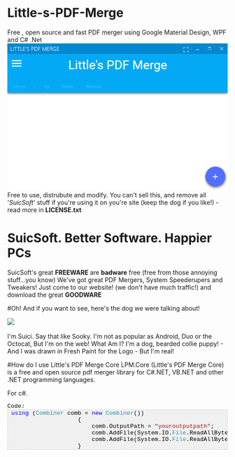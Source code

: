 # Little-s-PDF-Merge
Free , open source and fast PDF merger using Google Material Design, WPF and C# .Net
<img src="https://raw.githubusercontent.com/SuicSoft/Little-PDF-Merge/master/lpm.PNG"></img>
Free to use, distrubute and modify. You can't sell this, and remove all '<i>SuicSoft</i>' stuff if you're using it on you're site
(keep the dog if you like!) - read more in <b>LICENSE.txt</b>

# SuicSoft. Better Software. Happier PCs
SuicSoft's great <b>FREEWARE</b> are <b>badware</b> free (free from those annoying stuff...you know)
We've got great PDF Mergers, System Speederupers and Tweakers! Just come to our website! (we don't have much traffic!)
and download the great <b>GOODWARE</b> 

#Oh! And if you want to see, here's the dog we were talking about!

<img src="https://c5bd2f1cb6c7712ee5b2eecc4ca962b0fb517791.googledrive.com/host/0B08cCnnU-zt-V3R0OTR1WlBpdVk/My%20Dog.png">
</img>

I'm Suici. Say that like Sooky. I'm not as popular as Android, Duo or the Octocat, But I'm on the web!
What Am I? I'm a dog, bearded collie puppy! - And I was drawn in Fresh Paint for the Logo - But I'm real!

#How do I use Little's PDF Merge Core
LPM.Core (Little's PDF Merge Core) is a free and open source pdf merger library for C#.NET, VB.NET and other .NET programming languages.

For c#.
<style type="text/css">.csharpcode, .csharpcode pre
{
	font-size: 13.3333px;
	font-width: 400;
	color: black;
	font-family: "Courier New";
}
.csharpcode pre { margin: 0px; }
.csharpcode .comment { color: #008000; }
.csharpcode .comment2 { color: #808080; }
.csharpcode .type { color: #2B91AF; }
.csharpcode .keyword { color: #0000FF; }
.csharpcode .string { color: #A31515; }
.csharpcode .preproc { color: #0000FF; }
</style>
<div class='csharpcode'>Code:<pre style='border:1px dashed #CCCCCC;overflow-x:auto;overflow-y:hidden;background:#f0f0f0;padding:0px;color:#000000;text-align:left;line-height20px;color:#000000;word-wrap:normal;'> <span class='keyword'>using</span> (<span class='type'>Combiner</span> comb = <span class='keyword'>new</span> <span class='type'>Combiner</span>())
                    {
                        comb.OutputPath = <span class='string'>&quot;youroutputpath&quot;</span>;
                        comb.AddFile(System.IO.<span class='type'>File</span>.ReadAllBytes(<span class='string'>&quot;somepath&quot;</span>), <span class='keyword'>null</span>); <span class='comment'>//Replace null with password as a byte array if needed</span>
                        comb.AddFile(System.IO.<span class='type'>File</span>.ReadAllBytes(<span class='string'>&quot;somepath&quot;</span>), <span class='keyword'>null</span>); <span class='comment'>//Replace null with password as a byte array if needed</span>
                    }<!--[if IE]>

<![endif]--></pre></div>
